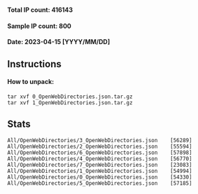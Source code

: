 # 
#### Total IP count: 416143
#### Sample IP count: 800
#### Date: 2023-04-15 [YYYY/MM/DD]
## Instructions
#### How to unpack:
```
tar xvf 0_OpenWebDirectories.json.tar.gz
tar xvf 1_OpenWebDirectories.json.tar.gz
```
## Stats
```
All/OpenWebDirectories/3_OpenWebDirectories.json	[56289]
All/OpenWebDirectories/2_OpenWebDirectories.json	[55594]
All/OpenWebDirectories/6_OpenWebDirectories.json	[57898]
All/OpenWebDirectories/4_OpenWebDirectories.json	[56770]
All/OpenWebDirectories/7_OpenWebDirectories.json	[23083]
All/OpenWebDirectories/1_OpenWebDirectories.json	[54994]
All/OpenWebDirectories/0_OpenWebDirectories.json	[54330]
All/OpenWebDirectories/5_OpenWebDirectories.json	[57185]
```
